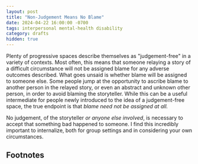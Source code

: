 ```yaml
---
layout: post
title: "Non-Judgement Means No Blame"
date: 2024-04-22 16:00:00 -0700
tags: interpersonal mental-health disability
category: drafts
hidden: true
--- 
```


Plenty of progressive spaces describe themselves as "judgement-free" in a variety of
contexts. Most often, this means that someone relaying a story of a difficult
circumstance will not be assigned blame for any adverse outcomes described.
What goes unsaid is whether blame will be assigned to someone else. Some
people jump at the opportunity to ascribe blame to another person in the
relayed story, or even an abstract and unknown other person, 
in order to avoid blaming the storyteller. While this can be a useful 
intermediate for people newly introduced to the idea of a judgement-free space,
the true endpoint is that *blame need not be assigned at all.*

No judgement, of the storyteller *or anyone else involved*, is necessary to
accept that something bad happened to someone. I find this incredibly important
to internalize, both for group settings and in considering your own 
circumstances.

## Footnotes
